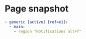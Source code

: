 # Page snapshot

```yaml
- generic [active] [ref=e1]:
  - main:
    - region "Notifications alt+T"
```
